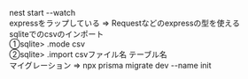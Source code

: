 nest start --watch<br>
expressをラップしている => Requestなどのexpressの型を使える<br>
sqliteでのcsvのインポート<br>
①sqlite> .mode csv<br>
②sqlite> .import csvファイル名 テーブル名<br>
マイグレーション => npx prisma migrate dev --name init<br>